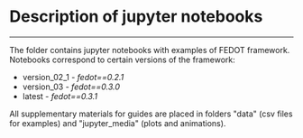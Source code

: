 # Description of jupyter notebooks 

---

The folder contains jupyter notebooks with examples of FEDOT framework.
Notebooks correspond to certain versions of the framework:

* version_02_1 - *fedot==0.2.1*
* version_03 - *fedot==0.3.0*
* latest - *fedot==0.3.1*

All supplementary materials for guides are placed in folders "data" (csv files for examples) 
and "jupyter_media" (plots and animations).